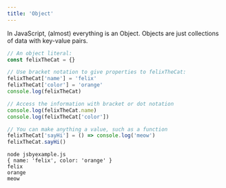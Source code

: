 ```yaml
---
title: 'Object'
---
```


In JavaScript, (almost) everything is an Object. Objects are just collections of data with key-value pairs.

 ```javascript
// An object literal:
const felixTheCat = {}

// Use bracket notation to give properties to felixTheCat:
felixTheCat['name'] = 'felix'
felixTheCat['color'] = 'orange'
console.log(felixTheCat)

// Access the information with bracket or dot notation
console.log(felixTheCat.name)
console.log(felixTheCat['color'])

// You can make anything a value, such as a function
felixTheCat['sayHi'] = () => console.log('meow')
felixTheCat.sayHi()
```

```
node jsbyexample.js
{ name: 'felix', color: 'orange' }
felix
orange
meow
```